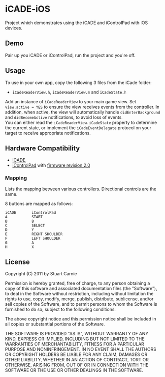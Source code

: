 # iCADE-iOS
Project which demonstrates using the iCADE and iControlPad with iOS devices.

## Demo
Pair up you iCADE or iControlPad, run the project and you're off.

## Usage
To use in your own app, copy the following 3 files from the iCade folder:

* `iCadeReaderView.h`, `iCadeReaderView.m` and `iCadeState.h`

Add an instance of `iCadeReaderView` to your main game view.  Set `view.active = YES` to ensure 
the view receives events from the controller.  In addition, when active, the view will 
automatically handle `didEnterBackground` and `didBecomeActive` notifications, to avoid loss of events.  
You can either read the `iCadeReaderView.iCadeState` property to determine the current state, or 
implement the `iCadeEventDelegate` protocol on your target to receive appropriate notifications.

## Hardware Compatibility
* [iCADE](http://www.thinkgeek.com/electronics/retro-gaming/e762/), 
* [iControlPad](http://icontrolpad.com/home) with [firmware revision 2.0](http://icontrolpad.com/support)

### Mapping
Lists the mapping between various controllers.  Directional controls are the same.  

8 buttons are mapped as follows:

	iCADE		iControlPad
	A			START
	B			B
	C			SELECT
	D			Y
	E			RIGHT SHOULDER
	F			LEFT SHOULDER
	G			A
	H			X

## License
Copyright (C) 2011 by Stuart Carnie

Permission is hereby granted, free of charge, to any person obtaining a copy
of this software and associated documentation files (the "Software"), to deal
in the Software without restriction, including without limitation the rights
to use, copy, modify, merge, publish, distribute, sublicense, and/or sell
copies of the Software, and to permit persons to whom the Software is
furnished to do so, subject to the following conditions:

The above copyright notice and this permission notice shall be included in
all copies or substantial portions of the Software.

THE SOFTWARE IS PROVIDED "AS IS", WITHOUT WARRANTY OF ANY KIND, EXPRESS OR
IMPLIED, INCLUDING BUT NOT LIMITED TO THE WARRANTIES OF MERCHANTABILITY,
FITNESS FOR A PARTICULAR PURPOSE AND NONINFRINGEMENT. IN NO EVENT SHALL THE
AUTHORS OR COPYRIGHT HOLDERS BE LIABLE FOR ANY CLAIM, DAMAGES OR OTHER
LIABILITY, WHETHER IN AN ACTION OF CONTRACT, TORT OR OTHERWISE, ARISING FROM,
OUT OF OR IN CONNECTION WITH THE SOFTWARE OR THE USE OR OTHER DEALINGS IN
THE SOFTWARE.


